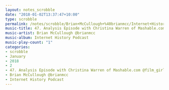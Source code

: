 ```yaml
---
layout: notes_scrobble
date: "2018-01-02T13:37:47+10:00"
type: scrobble
permalink: /notes/scrobble/Brian+McCullough+%40brianmcc/Internet+History+Podcast/bb71b0868cc1fa6f290f009bde1947e4307ef958.html
music-title: 47. Analysis Episode with Christina Warren of Mashable.com @film_girl
music-artist: Brian McCullough @brianmcc
music-album: Internet History Podcast
music-play-count: "1"
categories:
- scrobble
- January
- 2018
- 2
- 47. Analysis Episode with Christina Warren of Mashable.com @film_girl
- Brian McCullough @brianmcc
- Internet History Podcast
---
```

